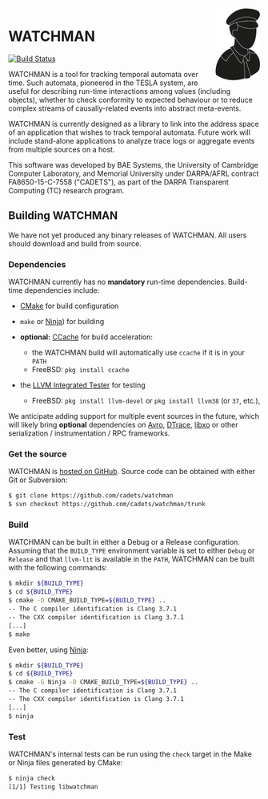 <img src="doc/images/watchman.png" alt="WATCHMAN logo" align="right"/>

# WATCHMAN

[![Build Status](https://allendale.engr.mun.ca/jenkins/buildStatus/icon?job=WATCHMAN)](https://allendale.engr.mun.ca/jenkins/job/WATCHMAN/)

WATCHMAN is a tool for tracking temporal automata over time.
Such automata, pioneered in the TESLA system, are useful for describing
run-time interactions among values (including objects), whether to check
conformity to expected behaviour or to reduce complex streams of
causally-related events into abstract meta-events.

WATCHMAN is currently designed as a library to link into the address space of
an application that wishes to track temporal automata.
Future work will include stand-alone applications to analyze trace logs or
aggregate events from multiple sources on a host.

This software was developed by BAE Systems, the University of Cambridge
Computer Laboratory, and Memorial University under DARPA/AFRL contract
FA8650-15-C-7558 ("CADETS"), as part of the DARPA Transparent Computing
(TC) research program.


## Building WATCHMAN

We have not yet produced any binary releases of WATCHMAN.
All users should download and build from source.


### Dependencies

WATCHMAN currently has no **mandatory** run-time dependencies.
Build-time dependencies include:

* [CMake](https://cmake.org) for build configuration
* `make` or [Ninja](https://ninja-build.org)) for building
* **optional:** [CCache](https://ccache.samba.org) for build acceleration:
    * the WATCHMAN build will automatically use `ccache` if it is in your
      `PATH`
    * FreeBSD: `pkg install ccache`

* the [LLVM Integrated Tester](http://llvm.org/docs/CommandGuide/lit.html) for
  testing
    * FreeBSD: `pkg install llvm-devel` or `pkg install llvm38` (or `37`, etc.),

We anticipate adding support for multiple event sources in the future, which
will likely bring **optional** dependencies on [Avro](https://avro.apache.org),
[DTrace](http://dtrace.org),
[libxo](https://juniper.github.io/libxo/libxo-manual.html)
or other serialization / instrumentation / RPC frameworks.


### Get the source

WATCHMAN is [hosted on GitHub](https://github.com/cadets/watchman).
Source code can be obtained with either Git or Subversion:

```sh
$ git clone https://github.com/cadets/watchman
$ svn checkout https://github.com/cadets/watchman/trunk
```


### Build

WATCHMAN can be built in either a Debug or a Release configuration.
Assuming that the `BUILD_TYPE` environment variable is set to either
`Debug` or `Release` and that `llvm-lit` is available in the `PATH`,
WATCHMAN can be built with the following commands:

```sh
$ mkdir ${BUILD_TYPE}
$ cd ${BUILD_TYPE}
$ cmake -D CMAKE_BUILD_TYPE=${BUILD_TYPE} ..
-- The C compiler identification is Clang 3.7.1
-- The CXX compiler identification is Clang 3.7.1
[...]
$ make
```

Even better, using [Ninja](https://ninja-build.org):

```sh
$ mkdir ${BUILD_TYPE}
$ cd ${BUILD_TYPE}
$ cmake -G Ninja -D CMAKE_BUILD_TYPE=${BUILD_TYPE} ..
-- The C compiler identification is Clang 3.7.1
-- The CXX compiler identification is Clang 3.7.1
[...]
$ ninja
```


### Test

WATCHMAN's internal tests can be run using the `check` target in the
Make or Ninja files generated by CMake:

```sh
$ ninja check
[1/1] Testing libwatchman
```
